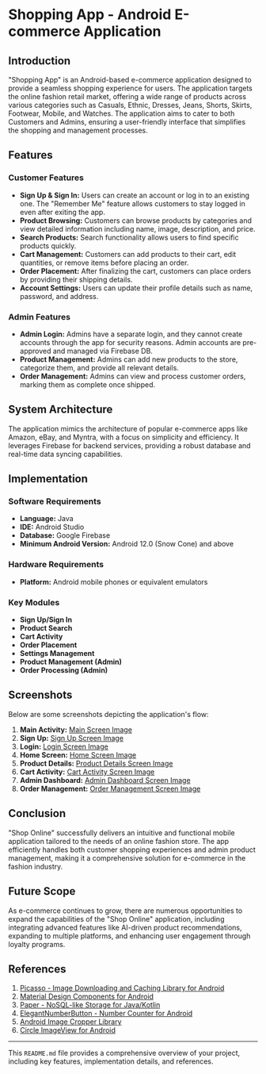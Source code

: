 # Shopping App - Android E-commerce Application

## Introduction

"Shopping App" is an Android-based e-commerce application designed to provide a seamless shopping experience for users. The application targets the online fashion retail market, offering a wide range of products across various categories such as Casuals, Ethnic, Dresses, Jeans, Shorts, Skirts, Footwear, Mobile, and Watches. The application aims to cater to both Customers and Admins, ensuring a user-friendly interface that simplifies the shopping and management processes.

## Features

### Customer Features
- **Sign Up & Sign In:** Users can create an account or log in to an existing one. The "Remember Me" feature allows customers to stay logged in even after exiting the app.
- **Product Browsing:** Customers can browse products by categories and view detailed information including name, image, description, and price.
- **Search Products:** Search functionality allows users to find specific products quickly.
- **Cart Management:** Customers can add products to their cart, edit quantities, or remove items before placing an order.
- **Order Placement:** After finalizing the cart, customers can place orders by providing their shipping details.
- **Account Settings:** Users can update their profile details such as name, password, and address.

### Admin Features
- **Admin Login:** Admins have a separate login, and they cannot create accounts through the app for security reasons. Admin accounts are pre-approved and managed via Firebase DB.
- **Product Management:** Admins can add new products to the store, categorize them, and provide all relevant details.
- **Order Management:** Admins can view and process customer orders, marking them as complete once shipped.

## System Architecture

The application mimics the architecture of popular e-commerce apps like Amazon, eBay, and Myntra, with a focus on simplicity and efficiency. It leverages Firebase for backend services, providing a robust database and real-time data syncing capabilities.

## Implementation

### Software Requirements
- **Language:** Java
- **IDE:** Android Studio
- **Database:** Google Firebase
- **Minimum Android Version:** Android 12.0 (Snow Cone) and above

### Hardware Requirements
- **Platform:** Android mobile phones or equivalent emulators

### Key Modules
- **Sign Up/Sign In**
- **Product Search**
- **Cart Activity**
- **Order Placement**
- **Settings Management**
- **Product Management (Admin)**
- **Order Processing (Admin)**

## Screenshots

Below are some screenshots depicting the application's flow:

1. **Main Activity:** [Main Screen Image](https://github.com/arjunnrajput/Shop-Online/blob/38151558f87a5ec5068d0bcf9c69b7f6c7792cee/Screenshots/Main.jpg)
2. **Sign Up:** [Sign Up Screen Image](https://github.com/arjunnrajput/Shop-Online/blob/38151558f87a5ec5068d0bcf9c69b7f6c7792cee/Screenshots/registraion.jpg)
3. **Login:** [Login Screen Image](https://github.com/arjunnrajput/Shop-Online/blob/38151558f87a5ec5068d0bcf9c69b7f6c7792cee/Screenshots/Customer_login.jpg)
4. **Home Screen:** [Home Screen Image](https://github.com/arjunnrajput/Shop-Online/blob/38151558f87a5ec5068d0bcf9c69b7f6c7792cee/Screenshots/IMG-20240822-WA0003%20(1).jpg)
5. **Product Details:** [Product Details Screen Image](https://github.com/arjunnrajput/Shop-Online/blob/38151558f87a5ec5068d0bcf9c69b7f6c7792cee/Screenshots/IMG-20240822-WA0006%20(1).jpg)
6. **Cart Activity:** [Cart Activity Screen Image](https://github.com/arjunnrajput/Shop-Online/blob/433720f5a3a1b748791000ce1e06c7b953f7e08c/Screenshots/IMG-20240822-WA0007%20(1).jpg)
7. **Admin Dashboard:** [Admin Dashboard Screen Image](https://github.com/arjunnrajput/Shop-Online/blob/38151558f87a5ec5068d0bcf9c69b7f6c7792cee/Screenshots/IMG-20240822-WA0008%20(1).jpg)
8. **Order Management:** [Order Management Screen Image](https://github.com/arjunnrajput/Shop-Online/blob/38151558f87a5ec5068d0bcf9c69b7f6c7792cee/Screenshots/IMG-20240822-WA0010%20(1).jpg)

## Conclusion

"Shop Online" successfully delivers an intuitive and functional mobile application tailored to the needs of an online fashion store. The app efficiently handles both customer shopping experiences and admin product management, making it a comprehensive solution for e-commerce in the fashion industry.

## Future Scope

As e-commerce continues to grow, there are numerous opportunities to expand the capabilities of the "Shop Online" application, including integrating advanced features like AI-driven product recommendations, expanding to multiple platforms, and enhancing user engagement through loyalty programs.

## References

1. [Picasso - Image Downloading and Caching Library for Android](https://github.com/square/picasso)
2. [Material Design Components for Android](https://github.com/rey5137/material)
3. [Paper - NoSQL-like Storage for Java/Kotlin](https://github.com/pilgr/Paper)
4. [ElegantNumberButton - Number Counter for Android](https://github.com/ashik94vc/ElegantNumberButton)
5. [Android Image Cropper Library](https://github.com/ArthurHub/Android-Image-Cropper)
6. [Circle ImageView for Android](https://github.com/hdodenhof/CircleImageView)

---

This `README.md` file provides a comprehensive overview of your project, including key features, implementation details, and references.
